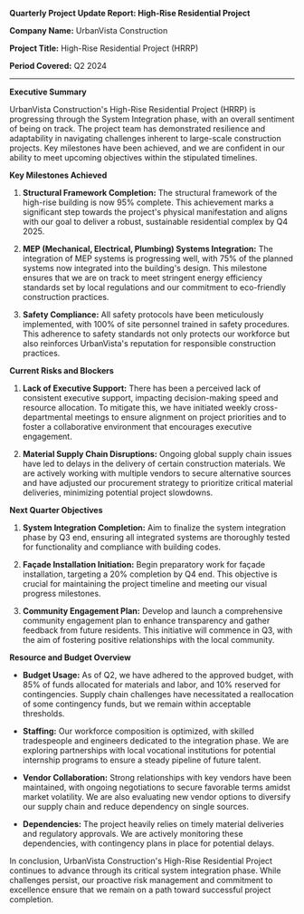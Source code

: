 **Quarterly Project Update Report: High-Rise Residential Project**

**Company Name:** UrbanVista Construction

**Project Title:** High-Rise Residential Project (HRRP)

**Period Covered:** Q2 2024

---

**Executive Summary**

UrbanVista Construction's High-Rise Residential Project (HRRP) is progressing through the System Integration phase, with an overall sentiment of being on track. The project team has demonstrated resilience and adaptability in navigating challenges inherent to large-scale construction projects. Key milestones have been achieved, and we are confident in our ability to meet upcoming objectives within the stipulated timelines.

**Key Milestones Achieved**

1. **Structural Framework Completion:** The structural framework of the high-rise building is now 95% complete. This achievement marks a significant step towards the project's physical manifestation and aligns with our goal to deliver a robust, sustainable residential complex by Q4 2025.

2. **MEP (Mechanical, Electrical, Plumbing) Systems Integration:** The integration of MEP systems is progressing well, with 75% of the planned systems now integrated into the building's design. This milestone ensures that we are on track to meet stringent energy efficiency standards set by local regulations and our commitment to eco-friendly construction practices.

3. **Safety Compliance:** All safety protocols have been meticulously implemented, with 100% of site personnel trained in safety procedures. This adherence to safety standards not only protects our workforce but also reinforces UrbanVista's reputation for responsible construction practices.

**Current Risks and Blockers**

1. **Lack of Executive Support:** There has been a perceived lack of consistent executive support, impacting decision-making speed and resource allocation. To mitigate this, we have initiated weekly cross-departmental meetings to ensure alignment on project priorities and to foster a collaborative environment that encourages executive engagement.

2. **Material Supply Chain Disruptions:** Ongoing global supply chain issues have led to delays in the delivery of certain construction materials. We are actively working with multiple vendors to secure alternative sources and have adjusted our procurement strategy to prioritize critical material deliveries, minimizing potential project slowdowns.

**Next Quarter Objectives**

1. **System Integration Completion:** Aim to finalize the system integration phase by Q3 end, ensuring all integrated systems are thoroughly tested for functionality and compliance with building codes.

2. **Façade Installation Initiation:** Begin preparatory work for façade installation, targeting a 20% completion by Q4 end. This objective is crucial for maintaining the project timeline and meeting our visual progress milestones.

3. **Community Engagement Plan:** Develop and launch a comprehensive community engagement plan to enhance transparency and gather feedback from future residents. This initiative will commence in Q3, with the aim of fostering positive relationships with the local community.

**Resource and Budget Overview**

- **Budget Usage:** As of Q2, we have adhered to the approved budget, with 85% of funds allocated for materials and labor, and 10% reserved for contingencies. Supply chain challenges have necessitated a reallocation of some contingency funds, but we remain within acceptable thresholds.

- **Staffing:** Our workforce composition is optimized, with skilled tradespeople and engineers dedicated to the integration phase. We are exploring partnerships with local vocational institutions for potential internship programs to ensure a steady pipeline of future talent.

- **Vendor Collaboration:** Strong relationships with key vendors have been maintained, with ongoing negotiations to secure favorable terms amidst market volatility. We are also evaluating new vendor options to diversify our supply chain and reduce dependency on single sources.

- **Dependencies:** The project heavily relies on timely material deliveries and regulatory approvals. We are actively monitoring these dependencies, with contingency plans in place for potential delays.

In conclusion, UrbanVista Construction's High-Rise Residential Project continues to advance through its critical system integration phase. While challenges persist, our proactive risk management and commitment to excellence ensure that we remain on a path toward successful project completion.